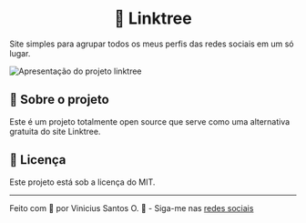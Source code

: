 <h1 align="center"> 🌲  Linktree </h1>

Site simples para agrupar todos os meus perfis das redes sociais em um só lugar.

![Apresentação do projeto linktree](https://i.imgur.com/Vlj9KOP.png)


## :file_folder: Sobre o projeto
Este é um projeto totalmente open source que serve como uma alternativa gratuita do site Linktree.

## :bookmark_tabs: Licença

Este projeto está sob a licença do MIT.

---

Feito com 💜 por Vinicius Santos O. :wave: - Siga-me nas [redes sociais](https://viniciusoliver-stack.github.io/linktree/)
